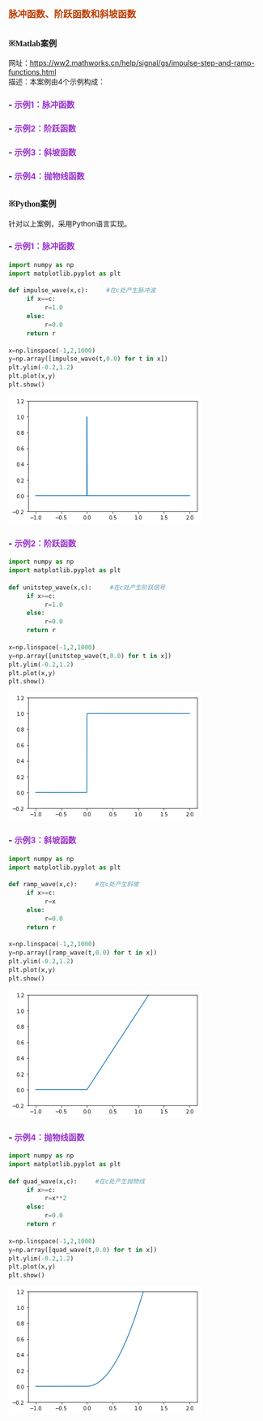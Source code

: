 # **<font size=4 color=#BB3D00 face=微软雅黑>脉冲函数、阶跃函数和斜坡函数</font>**


## **<font size=3  face=微软雅黑>※Matlab案例</font>** 

网址：https://ww2.mathworks.cn/help/signal/gs/impulse-step-and-ramp-functions.html   
描述：本案例由4个示例构成：   
### - <font size=3 color=DarkOrChid>示例1：脉冲函数</font>
### - <font size=3 color=DarkOrChid>示例2：阶跃函数</font>
### - <font size=3 color=DarkOrChid>示例3：斜坡函数</font>
### - <font size=3 color=DarkOrChid>示例4：抛物线函数</font>

## **<font size=3 face=微软雅黑>※Python案例</font>** 

针对以上案例，采用Python语言实现。

### - <font size=3 color=DarkOrChid>示例1：脉冲函数</font>


```python
import numpy as np
import matplotlib.pyplot as plt

def impulse_wave(x,c):     #在c处产生脉冲波
     if x==c:
          r=1.0
     else:
          r=0.0
     return r

x=np.linspace(-1,2,1000)
y=np.array([impulse_wave(t,0.0) for t in x])
plt.ylim(-0.2,1.2)
plt.plot(x,y)
plt.show()

```


    
![png](%E8%84%89%E5%86%B2%E5%87%BD%E6%95%B0%E3%80%81%E9%98%B6%E8%B7%83%E5%87%BD%E6%95%B0%E5%92%8C%E6%96%9C%E5%9D%A1%E5%87%BD%E6%95%B0_files/%E8%84%89%E5%86%B2%E5%87%BD%E6%95%B0%E3%80%81%E9%98%B6%E8%B7%83%E5%87%BD%E6%95%B0%E5%92%8C%E6%96%9C%E5%9D%A1%E5%87%BD%E6%95%B0_6_0.png)
    


### - <font size=3 color=DarkOrChid>示例2：阶跃函数</font>


```python
import numpy as np
import matplotlib.pyplot as plt

def unitstep_wave(x,c):     #在c处产生阶跃信号
     if x>=c:
          r=1.0
     else:
          r=0.0
     return r

x=np.linspace(-1,2,1000)
y=np.array([unitstep_wave(t,0.0) for t in x])
plt.ylim(-0.2,1.2)
plt.plot(x,y)
plt.show()
```


    
![png](%E8%84%89%E5%86%B2%E5%87%BD%E6%95%B0%E3%80%81%E9%98%B6%E8%B7%83%E5%87%BD%E6%95%B0%E5%92%8C%E6%96%9C%E5%9D%A1%E5%87%BD%E6%95%B0_files/%E8%84%89%E5%86%B2%E5%87%BD%E6%95%B0%E3%80%81%E9%98%B6%E8%B7%83%E5%87%BD%E6%95%B0%E5%92%8C%E6%96%9C%E5%9D%A1%E5%87%BD%E6%95%B0_8_0.png)
    


### - <font size=3 color=DarkOrChid>示例3：斜坡函数</font>


```python
import numpy as np
import matplotlib.pyplot as plt

def ramp_wave(x,c):     #在c处产生斜坡
     if x>=c:
          r=x
     else:
          r=0.0
     return r

x=np.linspace(-1,2,1000)
y=np.array([ramp_wave(t,0.0) for t in x])
plt.ylim(-0.2,1.2)
plt.plot(x,y)
plt.show()
```


    
![png](%E8%84%89%E5%86%B2%E5%87%BD%E6%95%B0%E3%80%81%E9%98%B6%E8%B7%83%E5%87%BD%E6%95%B0%E5%92%8C%E6%96%9C%E5%9D%A1%E5%87%BD%E6%95%B0_files/%E8%84%89%E5%86%B2%E5%87%BD%E6%95%B0%E3%80%81%E9%98%B6%E8%B7%83%E5%87%BD%E6%95%B0%E5%92%8C%E6%96%9C%E5%9D%A1%E5%87%BD%E6%95%B0_10_0.png)
    


### - <font size=3 color=DarkOrChid>示例4：抛物线函数</font>


```python
import numpy as np
import matplotlib.pyplot as plt

def quad_wave(x,c):     #在c处产生抛物线
     if x>=c:
          r=x**2
     else:
          r=0.0
     return r

x=np.linspace(-1,2,1000)
y=np.array([quad_wave(t,0.0) for t in x])
plt.ylim(-0.2,1.2)
plt.plot(x,y)
plt.show()
```


    
![png](%E8%84%89%E5%86%B2%E5%87%BD%E6%95%B0%E3%80%81%E9%98%B6%E8%B7%83%E5%87%BD%E6%95%B0%E5%92%8C%E6%96%9C%E5%9D%A1%E5%87%BD%E6%95%B0_files/%E8%84%89%E5%86%B2%E5%87%BD%E6%95%B0%E3%80%81%E9%98%B6%E8%B7%83%E5%87%BD%E6%95%B0%E5%92%8C%E6%96%9C%E5%9D%A1%E5%87%BD%E6%95%B0_12_0.png)
    



```python

```
